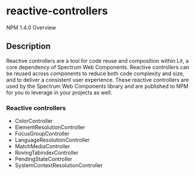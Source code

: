 # reactive-controllers
NPM 1.4.0
Overview
## Description
Reactive controllers are a tool for code reuse and composition within Lit, a core dependency of Spectrum Web Components. Reactive controllers can be reused across components to reduce both code complexity and size, and to deliver a consistent user experience. These reactive controllers are used by the Spectrum Web Components library and are published to NPM for you to leverage in your projects as well.
### Reactive controllers
  -  ColorController
  -  ElementResolutionController
  -  FocusGroupController
  -  LanguageResolutionController
  -  MatchMediaController
  -  RovingTabindexController
  -  PendingStateController
  -  SystemContextResolutionController

